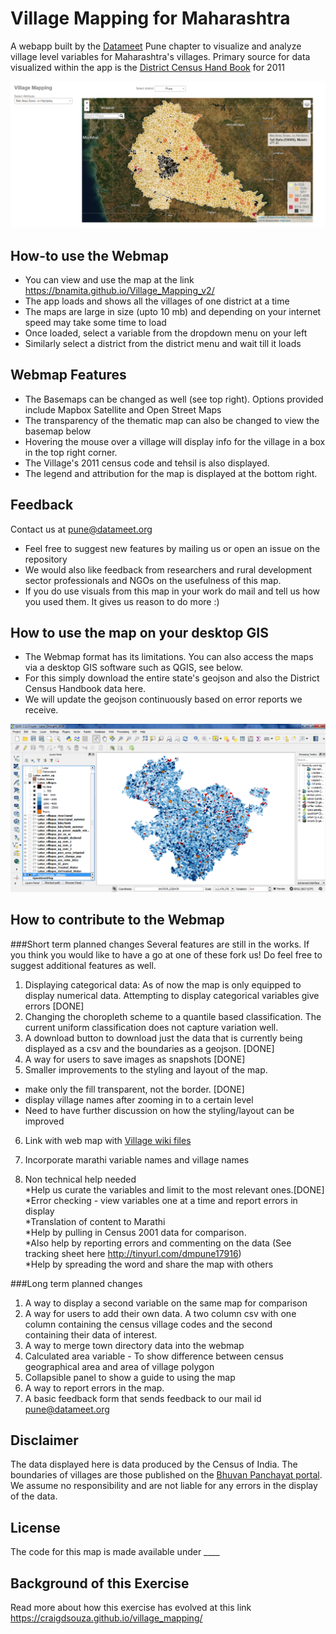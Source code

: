 # Village Mapping for Maharashtra
A webapp built by the [Datameet](http://www.datameet.org) Pune chapter to visualize and analyze village level variables for Maharashtra's villages.
Primary source for data visualized within the app is the [District Census Hand Book](http://www.censusindia.gov.in/2011census/dchb/DCHB.html) for 2011

![Webmap Maharashtra villages preview](/images/Webmap_Maharashtra_villages_preview.PNG)

## How-to use the Webmap
* You can view and use the map at the link https://bnamita.github.io/Village_Mapping_v2/
* The app loads and shows all the villages of one district at a time
* The maps are large in size (upto 10 mb) and depending on your internet speed may take some time to load
* Once loaded, select a variable from the dropdown menu on your left
* Similarly select a district from the district menu and wait till it loads

## Webmap Features  
* The Basemaps can be changed as well (see top right). Options provided include Mapbox Satellite and Open Street Maps
* The transparency of the thematic map can also be changed to view the basemap below
* Hovering the mouse over a village will display info for the village in a box in the top right corner. 
* The Village's 2011 census code and tehsil is also displayed.
* The legend and attribution for the map is displayed at the bottom right.

## Feedback
Contact us at pune@datameet.org
* Feel free to suggest new features by mailing us or open an issue on the repository
* We would also like feedback from researchers and rural development sector professionals and NGOs on the usefulness of this map.
* If you do use visuals from this map in your work do mail and tell us how you used them. It gives us reason to do more :)

## How to use the map on your desktop GIS
* The Webmap format has its limitations. You can also access the maps via a desktop GIS software such as QGIS, see below.
* For this simply download the entire state's geojson and also the District Census Handbook data here. 
* We will update the geojson continuously based on error reports we receive.

![Marathwada villages in QGIS](/images/Marathwada_villages_population.PNG)

## How to contribute to the Webmap
###Short term planned changes
Several features are still in the works. If you think you would like to have a go at one of these fork us!
Do feel free to suggest additional features as well.<br>

1. Displaying categorical data: As of now the map is only equipped to display numerical data. Attempting to display categorical variables give errors [DONE]
2. Changing the choropleth scheme to a quantile based classification. The current uniform classification does not capture variation well.
3. A download button to download just the data that is currently being displayed as a csv and the boundaries as a geojson. [DONE]
4. A way for users to save images as snapshots [DONE]
5. Smaller improvements to the styling and layout of the map.<br> 
 * make only the fill transparent, not the border. [DONE]<br>
 * display village names after zooming in to a certain level<br>
 * Need to have further discussion on how the styling/layout can be improved
6. Link with web map with [Village wiki files](https://github.com/IndiaWikiFiles/Maharashtra)
7. Incorporate marathi variable names and village names

8. Non technical help needed<br> 
  *Help us curate the variables and limit to the most relevant ones.[DONE]<br>
  *Error checking - view variables one at a time and report errors in display<br>
  *Translation of content to Marathi<br>
  *Help by pulling in Census 2001 data for comparison.<br>
  *Also help by reporting errors and commenting on the data (See tracking sheet here http://tinyurl.com/dmpune17916)<br>
  *Help by spreading the word and share the map with others

###Long term planned changes
1. A way to display a second variable on the same map for comparison
2. A way for users to add their own data. A two column csv with one column containing the census village codes and the second <br>containing their data of interest.
3. A way to merge town directory data into the webmap
4. Calculated area variable - To show difference between census geographical area and area of village polygon
5. Collapsible panel to show a guide to using the map
6. A way to report errors in the map.
7. A basic feedback form that sends feedback to our mail id pune@datameet.org

## Disclaimer
The data displayed here is data produced by the Census of India. The boundaries of villages are those published on the 
[Bhuvan Panchayat portal](http://bhuvan-panchayat.nrsc.gov.in/). We assume no responsibility and are not liable for any errors
in the display of the data.

## License
The code for this map is made available under ____

## Background of this Exercise
Read more about how this exercise has evolved at this link
https://craigdsouza.github.io/village_mapping/
